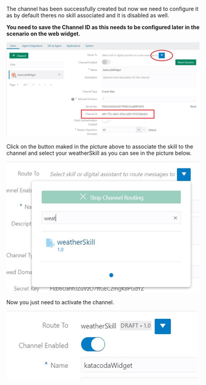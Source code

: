 
The channel has been successfully created but now we need to configure it as by default theres no skill associated and it is disabled as well.


**You need to save the Channel ID as this needs to be configured later in the scenario on the web widget.**


![Oracle Digital Assistant - channel details](./assets/oda-channels-created.jpg)


Click on the button maked in the picture above to associate the skill to the channel and select your weatherSkill as you can see in the picture below.


![Oracle Digital Assistant - associate skill to channel](./assets/oda-channels-select-skill.jpg)


Now you just need to activate the channel.


![Oracle Digital Assistant - activate channel](./assets/oda-channels-activate.jpg)